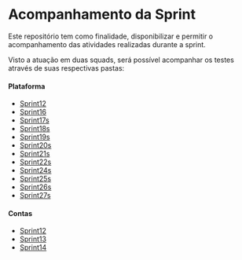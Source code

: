 # Acompanhamento da Sprint

Este repositório tem como finalidade, disponibilizar e permitir o acompanhamento das atividades realizadas durante a sprint.</br>

Visto a atuação em duas squads, será possível acompanhar os testes através de suas respectivas pastas:</br>

#### Plataforma
- [Sprint12](./Plataforma/Sprint12.md)</br>
- [Sprint16](./Plataforma/Sprint16.md)</br>
- [Sprint17s](./Plataforma/Sprint17s.md)</br>
- [Sprint18s](./Plataforma/Sprint18s.md)</br>
- [Sprint19s](./Plataforma/Sprint19s.md)</br>
- [Sprint20s](./Plataforma/Sprint20s.md)</br>
- [Sprint21s](./Plataforma/Sprint21s.md)</br>
- [Sprint22s](./Plataforma/Sprint22s.md)</br>
- [Sprint24s](./Plataforma/Sprint24s.md)</br>
- [Sprint25s](./Plataforma/Sprint25s.md)</br>
- [Sprint26s](./Plataforma/Sprint26s.md)</br>
- [Sprint27s](./Plataforma/Sprint27s.md)</br>

#### Contas
- [Sprint12](./Contas/Sprint12.md)
- [Sprint13](./Contas/Sprint13.md)
- [Sprint14](./Contas/Sprint14.md)
